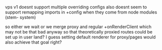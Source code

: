 vps v1 doesnt support multiple overriding configs
also doesnt seem to support remapping imports in +config when they come from node modules (stem- system)


so either we wait or we merge proxy and regular +onRenderClient which may not be that bad anyway so that theoretically proxied routes could be set up in user land? I guess setting default renderer for proxy/pages would also achieve that goal right?